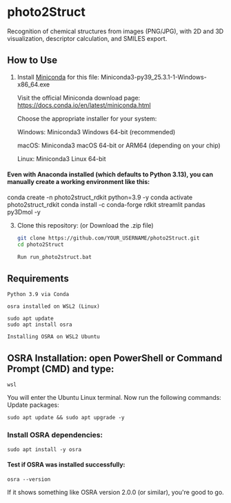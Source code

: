 # photo2Struct

Recognition of chemical structures from images (PNG/JPG), with 2D and 3D visualization, descriptor calculation, and SMILES export.

## How to Use

1. Install [Miniconda]([https://docs.conda.io/en/latest/miniconda.html](https://repo.anaconda.com/miniconda/)) for this file: Miniconda3-py39_25.3.1-1-Windows-x86_64.exe

    Visit the official Miniconda download page: https://docs.conda.io/en/latest/miniconda.html

    Choose the appropriate installer for your system:

    Windows: Miniconda3 Windows 64-bit (recommended)

    macOS: Miniconda3 macOS 64-bit or ARM64 (depending on your chip)

    Linux: Miniconda3 Linux 64-bit


#### Even with Anaconda installed (which defaults to Python 3.13), you can manually create a working environment like this:

conda create -n photo2struct_rdkit python=3.9 -y
conda activate photo2struct_rdkit
conda install -c conda-forge rdkit streamlit pandas py3Dmol -y

   
3. Clone this repository: (or Download the .zip file)


    ```bash
    git clone https://github.com/YOUR_USERNAME/photo2Struct.git
    cd photo2Struct

    Run run_photo2struct.bat


## Requirements

    Python 3.9 via Conda

    osra installed on WSL2 (Linux)

    sudo apt update
    sudo apt install osra

    Installing OSRA on WSL2 Ubuntu

## OSRA Installation: open PowerShell or Command Prompt (CMD) and type:

    wsl

You will enter the Ubuntu Linux terminal. Now run the following commands:
Update packages:

    sudo apt update && sudo apt upgrade -y

### Install OSRA dependencies:

    sudo apt install -y osra

#### Test if OSRA was installed successfully:

    osra --version

If it shows something like OSRA version 2.0.0 (or similar), you're good to go.


